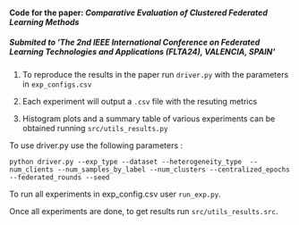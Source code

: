 #### Code for the paper: *Comparative Evaluation of Clustered Federated Learning Methods*

##### Submited to 'The 2nd IEEE International Conference on Federated Learning Technologies and Applications (FLTA24), VALENCIA, SPAIN' 

1. To reproduce the results in the paper run `driver.py` with the parameters in `exp_configs.csv`

2. Each experiment will output a `.csv` file with the resuting metrics

3. Histogram plots and a summary table of various experiments can be obtained running `src/utils_results.py`
  
To use driver.py use the following parameters : 

`python driver.py --exp_type --dataset --heterogeneity_type  --num_clients --num_samples_by_label --num_clusters --centralized_epochs --federated_rounds --seed ` 

To run all experiments in exp_config.csv user `run_exp.py`. 

Once all experiments are done, to get results run `src/utils_results.src`.